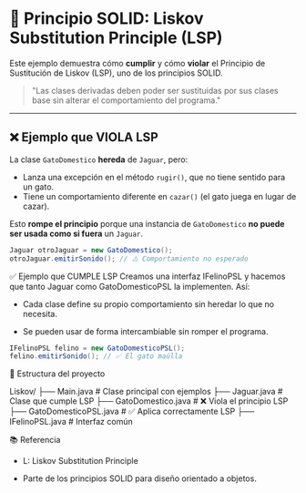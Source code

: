 # 🔄 Principio SOLID: Liskov Substitution Principle (LSP)

Este ejemplo demuestra cómo **cumplir** y cómo **violar** el Principio de Sustitución de Liskov (LSP), uno de los principios SOLID.

> "Las clases derivadas deben poder ser sustituidas por sus clases base sin alterar el comportamiento del programa."

---

## ❌ Ejemplo que **VIOLA** LSP

La clase `GatoDomestico` **hereda** de `Jaguar`, pero:

- Lanza una excepción en el método `rugir()`, que no tiene sentido para un gato.
- Tiene un comportamiento diferente en `cazar()` (el gato juega en lugar de cazar).

Esto **rompe el principio** porque una instancia de `GatoDomestico` **no puede ser usada como si fuera** un `Jaguar`.

```java
Jaguar otroJaguar = new GatoDomestico(); 
otroJaguar.emitirSonido(); // ⚠️ Comportamiento no esperado
```
✅ Ejemplo que CUMPLE LSP
Creamos una interfaz IFelinoPSL y hacemos que tanto Jaguar como GatoDomesticoPSL la implementen. Así:

 - Cada clase define su propio comportamiento sin heredar lo que no necesita.

 - Se pueden usar de forma intercambiable sin romper el programa.

 ```java
IFelinoPSL felino = new GatoDomesticoPSL();
felino.emitirSonido(); // ✅ El gato maúlla
 ```

 🧩 Estructura del proyecto

 Liskov/
├── Main.java               # Clase principal con ejemplos
├── Jaguar.java             # Clase que cumple LSP
├── GatoDomestico.java      # ❌ Viola el principio LSP
├── GatoDomesticoPSL.java   # ✅ Aplica correctamente LSP
├── IFelinoPSL.java         # Interfaz común


📚 Referencia
 - L: Liskov Substitution Principle

 - Parte de los principios SOLID para diseño orientado a objetos.